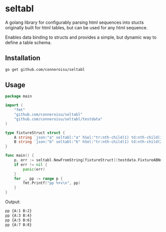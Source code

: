 # seltabl

A golang library for configurably parsing html sequences into stucts originally built for html tables, but can be used for any html sequence.

Enables data binding to structs and provides a simple, but dynamic way to define a table schema.

## Installation

```bash
go get github.com/conneroisu/seltabl
```

## Usage

```go
package main

import (
	"fmt"
	"github.com/conneroisu/seltabl"
	"github.com/conneroisu/seltabl/testdata"
)

type fixtureStruct struct {
	A string `json:"a" seltabl:"a" hSel:"tr:nth-child(1) td:nth-child(1)" dSel:"tr td:nth-child(1)" cSel:"$text"`
	B string `json:"b" seltabl:"b" hSel:"tr:nth-child(1) td:nth-child(2)" dSel:"tr td:nth-child(2)" cSel:"$text"`
}

func main() {
	p, err := seltabl.NewFromString[fixtureStruct](testdata.FixtureABNumTable)
	if err != nil {
		panic(err)
	}
	for _, pp := range p {
		fmt.Printf("pp %+v\n", pp)
	}
}
```

Output:

```bash
pp {A:1 B:2}
pp {A:3 B:4}
pp {A:5 B:6}
pp {A:7 B:8}
```

